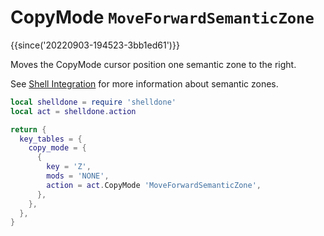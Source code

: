 # CopyMode `MoveForwardSemanticZone`

{{since('20220903-194523-3bb1ed61')}}

Moves the CopyMode cursor position one semantic zone to the right.

See [Shell Integration](../../../../shell-integration.md) for more information
about semantic zones.

```lua
local shelldone = require 'shelldone'
local act = shelldone.action

return {
  key_tables = {
    copy_mode = {
      {
        key = 'Z',
        mods = 'NONE',
        action = act.CopyMode 'MoveForwardSemanticZone',
      },
    },
  },
}
```


